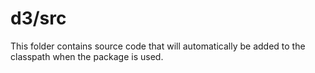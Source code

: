 # d3/src

This folder contains source code that will automatically be added to the classpath when
the package is used.
